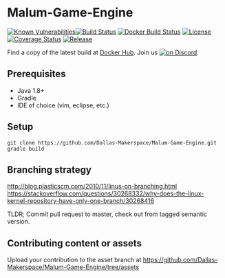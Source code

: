 # Malum-Game-Engine
[![Known Vulnerabilities](https://snyk.io/test/github/Dallas-Makerspace/Malum-Game-Engine/badge.svg?targetFile=build.gradle)](https://snyk.io/test/github/Dallas-Makerspace/Malum-Game-Engine?targetFile=build.gradle)[![Build Status](https://travis-ci.org/Dallas-Makerspace/Malum-Game-Engine.svg?branch=master)](https://travis-ci.org/Dallas-Makerspace/Malum-Game-Engine) [![Docker Build Status](https://img.shields.io/docker/build/dallasmakerspace/Malum-Game-Engine.svg)](https://hub.docker.com/r/dallasmakerspace/Malum-Game-Engine) [![License](https://img.shields.io/github/license/Dallas-Makerspace/Malum-Game-Engine.svg?style=flat-square)](https://github.com/Dallas-Makerspace/Malum-Game-Engine/blob/master/LICENCE) [![Coverage Status](https://coveralls.io/repos/github/Dallas-Makerspace/Malum-Game-Engine/badge.svg?branch=master)](https://coveralls.io/github/Dallas-Makerspace/Malum-Game-Engine?branch=master)
[![Release](https://img.shields.io/github/tag/Dallas-Makerspace/Malum-Game-Engine.svg?style=flat-square)](https://github.com/Dallas-Makerspace/Malum-Game-Engine/tags) 

Find a copy of the latest build at [Docker Hub](https://hub.docker.com/r/dallasmakerspace/Malum-Game-Engine/). Join us <a href="https://chat.dallasmakerspace.org/"><img src="https://img.shields.io/discord/300062029559889931.svg?logo=discord" alt="on Discord"></a>.

## Prerequisites

* Java 1.8+
* Gradle
* IDE of choice (vim, eclipse, etc.)

## Setup

```
git clone https://github.com/Dallas-Makerspace/Malum-Game-Engine.git
gradle build
```

## Branching strategy

http://blog.plasticscm.com/2010/11/linus-on-branching.html
https://stackoverflow.com/questions/30268332/why-does-the-linux-kernel-repository-have-only-one-branch/30268416

TLDR; Commit pull request to master, check out from tagged semantic version.

## Contributing content or assets

Upload your contribution to the asset branch at https://github.com/Dallas-Makerspace/Malum-Game-Engine/tree/assets
